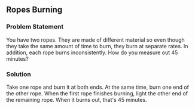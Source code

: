 ## Ropes Burning

### Problem Statement

You have two ropes. They are made of different material so even though they take the same amount of time to burn, they burn at separate rates. In addition, each rope burns inconsistently. How do you measure out 45 minutes?

### Solution

Take one rope and burn it at both ends.
At the same time, burn one end of the other rope.
When the first rope finishes burning, light the other end of the remaining rope. When it burns out, that's 45 minutes.

